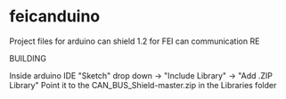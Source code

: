 # feicanduino
Project files for arduino can shield 1.2 for FEI can communication RE

BUILDING

Inside arduino IDE 
	"Sketch" drop down -> "Include Library" -> "Add .ZIP Library"
	Point it to the CAN_BUS_Shield-master.zip in the Libraries folder

